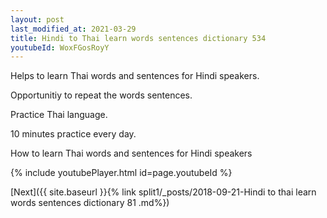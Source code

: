 ```yaml
---
layout: post
last_modified_at: 2021-03-29
title: Hindi to Thai learn words sentences dictionary 534 
youtubeId: WoxFGosRoyY
---
```

 
 
Helps to learn Thai words and sentences for Hindi speakers.

Opportunitiy to repeat the words sentences. 

Practice Thai language. 
 
10 minutes practice every day. 
 
How to learn Thai words and sentences for Hindi speakers 
 
{% include youtubePlayer.html id=page.youtubeId %}
 
 
[Next]({{ site.baseurl }}{% link  split1/_posts/2018-09-21-Hindi to thai learn words sentences dictionary 81 .md%})
 
